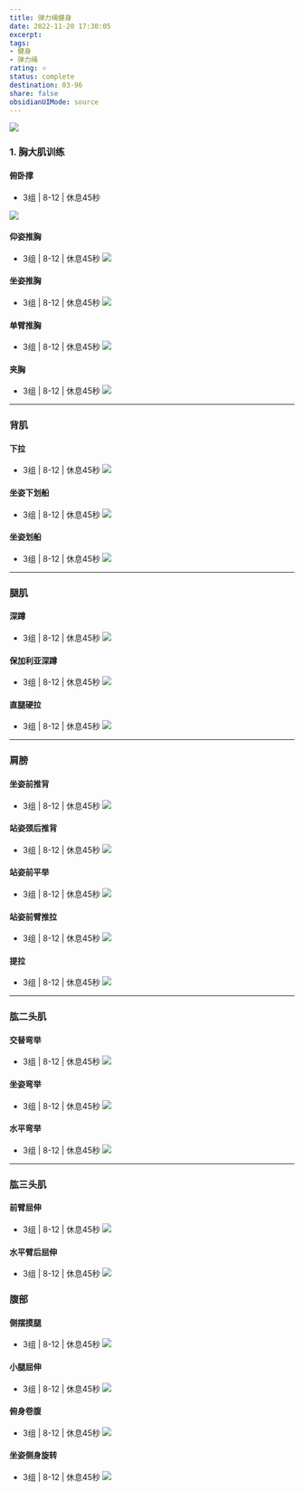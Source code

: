 ```yaml
---
title: 弹力绳健身
date: 2022-11-20 17:30:05
excerpt: 
tags: 
- 健身
- 弹力绳
rating: ⭐
status: complete 
destination: 03-96
share: false
obsidianUIMode: source
---
```


![](https://i.imgur.com/y7iRIj5.png)

### 1. 胸大肌训练
#### 俯卧撑
* 3组 | 8-12 | 休息45秒

![](https://i.imgur.com/PYIWWXd.gif)

#### 仰姿推胸
* 3组 | 8-12 | 休息45秒
![](https://i.imgur.com/L7yL3ty.gif)

#### 坐姿推胸
* 3组 | 8-12 | 休息45秒
![](https://i.imgur.com/EKI97a4.gif)

#### 单臂推胸
* 3组 | 8-12 | 休息45秒 
![](https://i.imgur.com/itbF63f.gif)

#### 夹胸
* 3组 | 8-12 | 休息45秒 
![](https://i.imgur.com/WaMjSXO.gif)
****
### 背肌
#### 下拉
* 3组 | 8-12 | 休息45秒 
![](https://i.imgur.com/UEXbs6z.gif)

#### 坐姿下划船
* 3组 | 8-12 | 休息45秒
![](https://i.imgur.com/pOMzQw2.gif)

#### 坐姿划船
* 3组 | 8-12 | 休息45秒
![](https://i.imgur.com/fDAgCK9.gif)

****
### 腿肌
#### 深蹲
* 3组 | 8-12 | 休息45秒
![](https://i.imgur.com/OoBgy9H.gif)



#### 保加利亚深蹲
* 3组 | 8-12 | 休息45秒
![](https://i.imgur.com/2uQU6To.gif)


#### 直腿硬拉
* 3组 | 8-12 | 休息45秒
![](https://i.imgur.com/69zavYh.gif)

****
### 肩膀
#### 坐姿前推背
* 3组 | 8-12 | 休息45秒
![](https://i.imgur.com/aTBPbLp.gif)


#### 站姿颈后推背
* 3组 | 8-12 | 休息45秒
![](https://i.imgur.com/o2zhZrQ.gif)


#### 站姿前平举
* 3组 | 8-12 | 休息45秒
![](https://i.imgur.com/JRIcoFt.gif)


#### 站姿前臂推拉
* 3组 | 8-12 | 休息45秒
![](https://i.imgur.com/3iot1Py.gif)

#### 提拉
* 3组 | 8-12 | 休息45秒
![](https://i.imgur.com/IzTTyBM.gif)
****
### 肱二头肌
#### 交替弯举
* 3组 | 8-12 | 休息45秒
![](https://i.imgur.com/UDXjVZl.gif)


#### 坐姿弯举
* 3组 | 8-12 | 休息45秒
![](https://i.imgur.com/sTPGnRH.gif)


#### 水平弯举
* 3组 | 8-12 | 休息45秒
![](https://i.imgur.com/py2tTl5.gif)


****
### 肱三头肌
#### 前臂屈伸
* 3组 | 8-12 | 休息45秒
![](https://i.imgur.com/pBae10B.gif)


#### 水平臂后屈伸
* 3组 | 8-12 | 休息45秒
![](https://i.imgur.com/parW5IW.gif)

### 腹部
#### 侧摆摸腿
* 3组 | 8-12 | 休息45秒
![](https://i.imgur.com/vPKpQ4A.gif)

#### 小腿屈伸
* 3组 | 8-12 | 休息45秒
![](https://i.imgur.com/jtDqjUZ.gif)


#### 俯身卷腹
* 3组 | 8-12 | 休息45秒
![](https://i.imgur.com/AVajb4r.gif)


#### 坐姿侧身旋转
* 3组 | 8-12 | 休息45秒
![](https://i.imgur.com/0kjrnZ9.gif)
